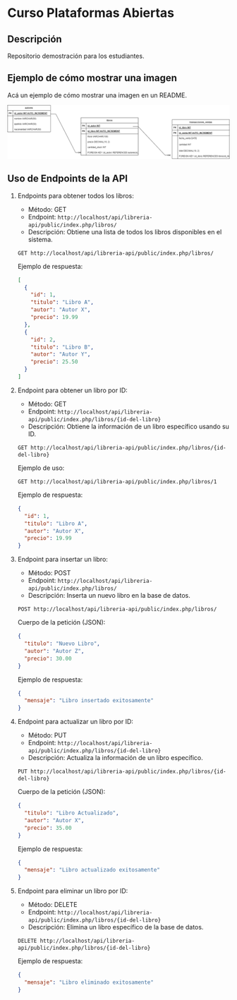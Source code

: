 
# Curso Plataformas Abiertas

## Descripción
Repositorio demostración para los estudiantes.

## Ejemplo de cómo mostrar una imagen

Acá un ejemplo de cómo mostrar una imagen en un README.

![alt text](./otros/imagenes/diagrama.png "Diagrama")

## Uso de Endpoints de la API

1. Endpoints para obtener todos los libros:
   - Método: GET
   - Endpoint: `http://localhost/api/libreria-api/public/index.php/libros/`
   - Descripción: Obtiene una lista de todos los libros disponibles en el sistema.

   ```http
   GET http://localhost/api/libreria-api/public/index.php/libros/
   ```

   Ejemplo de respuesta:
   ```json
   [
     {
       "id": 1,
       "titulo": "Libro A",
       "autor": "Autor X",
       "precio": 19.99
     },
     {
       "id": 2,
       "titulo": "Libro B",
       "autor": "Autor Y",
       "precio": 25.50
     }
   ]
   ```

2. Endpoint para obtener un libro por ID:
   - Método: GET
   - Endpoint: `http://localhost/api/libreria-api/public/index.php/libros/{id-del-libro}`
   - Descripción: Obtiene la información de un libro específico usando su ID.

   ```http
   GET http://localhost/api/libreria-api/public/index.php/libros/{id-del-libro}
   ```

   Ejemplo de uso:
   ```http
   GET http://localhost/api/libreria-api/public/index.php/libros/1
   ```

   Ejemplo de respuesta:
   ```json
   {
     "id": 1,
     "titulo": "Libro A",
     "autor": "Autor X",
     "precio": 19.99
   }
   ```

3. Endpoint para insertar un libro:
   - Método: POST
   - Endpoint: `http://localhost/api/libreria-api/public/index.php/libros/`
   - Descripción: Inserta un nuevo libro en la base de datos.

   ```http
   POST http://localhost/api/libreria-api/public/index.php/libros/
   ```

   Cuerpo de la petición (JSON):
   ```json
   {
     "titulo": "Nuevo Libro",
     "autor": "Autor Z",
     "precio": 30.00
   }
   ```

   Ejemplo de respuesta:
   ```json
   {
     "mensaje": "Libro insertado exitosamente"
   }
   ```

4. Endpoint para actualizar un libro por ID:
   - Método: PUT
   - Endpoint: `http://localhost/api/libreria-api/public/index.php/libros/{id-del-libro}`
   - Descripción: Actualiza la información de un libro específico.

   ```http
   PUT http://localhost/api/libreria-api/public/index.php/libros/{id-del-libro}
   ```

   Cuerpo de la petición (JSON):
   ```json
   {
     "titulo": "Libro Actualizado",
     "autor": "Autor X",
     "precio": 35.00
   }
   ```

   Ejemplo de respuesta:
   ```json
   {
     "mensaje": "Libro actualizado exitosamente"
   }
   ```

5. Endpoint para eliminar un libro por ID:
   - Método: DELETE
   - Endpoint: `http://localhost/api/libreria-api/public/index.php/libros/{id-del-libro}`
   - Descripción: Elimina un libro específico de la base de datos.

   ```http
   DELETE http://localhost/api/libreria-api/public/index.php/libros/{id-del-libro}
   ```

   Ejemplo de respuesta:
   ```json
   {
     "mensaje": "Libro eliminado exitosamente"
   }
   ```
